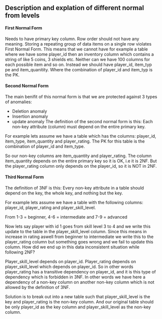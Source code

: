 ## Description and explation of different normal from levels

#### First Normal Form
Needs to have primary key column.
Row order should not have any meaning.
Storing a repeating group of data items on a single row violates First Normal
Form. This means that we cannot have for example a table where we have some
player_id then an inventory column which contains a string of like 5 coins, 3
shields etc. Neither can we have 100 columns for each possible item and so on.
Instead we should have player_id, item_typ pe and item_quanitity. Where the
combination of player_id and item_typ is the PK.

#### Second Normal Form
The main benifit of this normal form is that we are protected against 3 types of
anomalies:
* Deletion anomaly
* Insertion anomaly
* update anomaly
The definition of the second normal form is this: Each non-key attribute (column)
must depend on the entire primary key.

For example lets assume we have a table which has the columns: player_id,
item_type, item_quantity and player_rating. The PK for this table is the
combination of player_id and item_type. 

So our non-key columns are item_quantity and player_rating. The column
item_quantity depends on the entire primary key so it is OK, i.e it is 2NF. But
the player_rating column only depends on the player_id, so it is NOT in 2NF.

#### Third Normal Form
The definition of 3NF is this: Every non-key attribute in a table should depend
on the key, the whole key, and nothing but the key.

For example lets assume we have a table with the following columns: player_id,
player_rating and player_skill_level.

From 1-3 = beginner, 4-6 = intermediate and 7-9 = advanced

Now lets say player with id 1 goes from skill level 3 to 4 and we write this
update to the table in the player_skill_level column. Since this means in 
increase in rating aswell from beginner to intermediate we write this to 
the player_rating column but something goes wrong and we fail to update this
column. How did we end up in this data inconsistent situation while following
2NF?

Player_skill_level depends on player_id.
Player_rating depends on player_skill_level which depends on player_id.
So in other words player_rating has a transitive dependency on player_id, and it
is this type of dependency which is forbidden in 3NF. In other words we have
here a dependency of a non-key column on another non-key column which is not
allowed by the definition of 3NF.

Solution is to break out into a new table such that player_skill_level is the
key and player_rating is the non-key column. And our original table should be
only player_id as the key column and player_skill_level as the non-key column.

